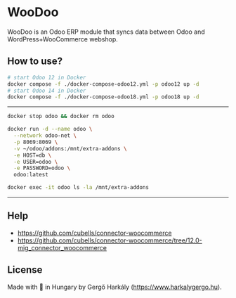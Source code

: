 # WooDoo

WooDoo is an Odoo ERP module that syncs data between Odoo and WordPress+WooCommerce webshop.

## How to use?

```bash
# start Odoo 12 in Docker
docker compose -f ./docker-compose-odoo12.yml -p odoo12 up -d
# start Odoo 14 in Docker
docker compose -f ./docker-compose-odoo18.yml -p odoo18 up -d
```

---

```bash
docker stop odoo && docker rm odoo

docker run -d --name odoo \
  --network odoo-net \
  -p 8069:8069 \
  -v ~/odoo/addons:/mnt/extra-addons \
  -e HOST=db \
  -e USER=odoo \
  -e PASSWORD=odoo \
  odoo:latest

docker exec -it odoo ls -la /mnt/extra-addons
```

---

## Help

- https://github.com/cubells/connector-woocommerce
- https://github.com/cubells/connector-woocommerce/tree/12.0-mig_connector_woocommerce

## License

Made with 💚 in Hungary by Gergő Harkály (https://www.harkalygergo.hu).
